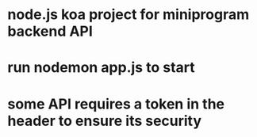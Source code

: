 # node.js koa project for miniprogram backend API

# run nodemon app.js to start 

# some API requires a token in the header to ensure its security 